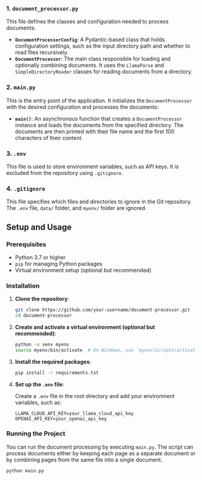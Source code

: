 
### 1. `document_processor.py`

This file defines the classes and configuration needed to process documents:

- **`DocumentProcessorConfig`**: A Pydantic-based class that holds configuration settings, such as the input directory path and whether to read files recursively.
- **`DocumentProcessor`**: The main class responsible for loading and optionally combining documents. It uses the `LlamaParse` and `SimpleDirectoryReader` classes for reading documents from a directory.

### 2. `main.py`

This is the entry point of the application. It initializes the `DocumentProcessor` with the desired configuration and processes the documents:

- **`main()`**: An asynchronous function that creates a `DocumentProcessor` instance and loads the documents from the specified directory. The documents are then printed with their file name and the first 100 characters of their content.

### 3. `.env`

This file is used to store environment variables, such as API keys. It is excluded from the repository using `.gitignore`.

### 4. `.gitignore`

This file specifies which files and directories to ignore in the Git repository. The `.env` file, `data/` folder, and `myenv/` folder are ignored.

## Setup and Usage

### Prerequisites

- Python 3.7 or higher
- `pip` for managing Python packages
- Virtual environment setup (optional but recommended)

### Installation

1. **Clone the repository**:

    ```bash
    git clone https://github.com/your-username/document-processor.git
    cd document-processor
    ```

2. **Create and activate a virtual environment (optional but recommended)**:

    ```bash
    python -m venv myenv
    source myenv/bin/activate  # On Windows, use `myenv\Scripts\activate`
    ```

3. **Install the required packages**:

    ```bash
    pip install -r requirements.txt
    ```

4. **Set up the `.env` file**:

   Create a `.env` file in the root directory and add your environment variables, such as:

    ```
    LLAMA_CLOUD_API_KEY=your_llama_cloud_api_key
    OPENAI_API_KEY=your_openai_api_key
    ```

### Running the Project

You can run the document processing by executing `main.py`. The script can process documents either by keeping each page as a separate document or by combining pages from the same file into a single document.

```bash
python main.py
